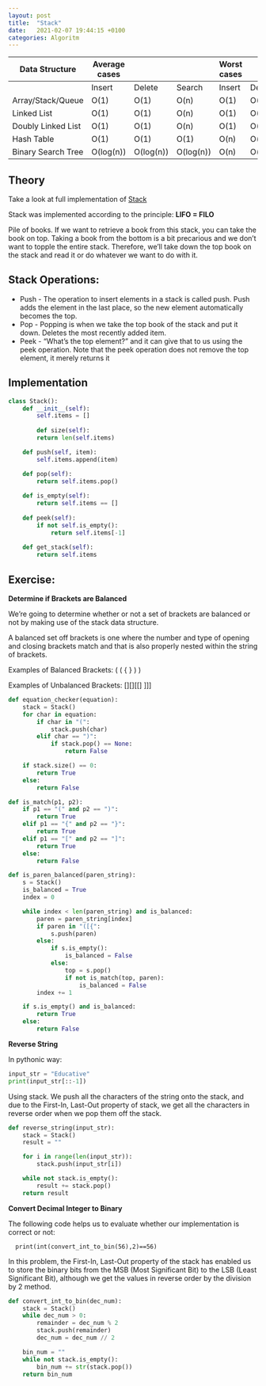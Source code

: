 ```yaml
---
layout: post
title:  "Stack"
date:   2021-02-07 19:44:15 +0100
categories: Algoritm
---
```

| Data Structure     | Average cases |           |           | Worst cases |        |        |
|--------------------|---------------|-----------|-----------|-------------|--------|--------|
|                    | Insert        | Delete    | Search    | Insert      | Delete | Search |
| Array/Stack/Queue  | O(1)          | O(1)      | O(n)      | O(1)        | O(1)   | O(n)   |
| Linked List        | O(1)          | O(1)      | O(n)      | O(1)        | O(1)   | O(n)   |
| Doubly Linked List | O(1)          | O(1)      | O(n)      | O(1)        | O(1)   | O(n)   |
| Hash Table         | O(1)          | O(1)      | O(1)      | O(n)        | O(n)   | O(n)   |
| Binary Search Tree | O(log(n))     | O(log(n)) | O(log(n)) | O(n)        | O(n)   | O(n)   |

## Theory

Take a look at full implementation of [Stack](https://github.com/michal0janczyk/interview_preparation/blob/master/Coding%20Challenges/Educative/Data%20Structures%20and%20Algorithms%20in%20Python/stack/stack.py)

Stack was implemented according to the principle: **LIFO = FILO**

Pile of books. If we want to retrieve a book from this stack, you can take the book on top. Taking a book from the bottom is a bit precarious and we don’t want to topple the entire stack. Therefore, we’ll take down the top book on the stack and read it or do whatever we want to do with it.

## Stack Operations:

- Push - The operation to insert elements in a stack is called push. Push adds the element in the last place, so the new element automatically becomes the top.
- Pop - Popping is when we take the top book of the stack and put it down. Deletes the most recently added item.
- Peek - “What’s the top element?” and it can give that to us using the peek operation. Note that the peek operation does not remove the top element, it merely returns it

## Implementation

```python
class Stack():
    def __init__(self):
        self.items = []
		
		def size(self):
        return len(self.items)

    def push(self, item):
        self.items.append(item)				

    def pop(self):
        return self.items.pop()
    
    def is_empty(self):
        return self.items == []
    
    def peek(self):
        if not self.is_empty():
            return self.items[-1]
        
    def get_stack(self):
        return self.items
```

## Exercise:

 **Determine if Brackets are Balanced**

We’re going to determine whether or not a set of brackets are balanced or not by making use of the stack data structure.

A balanced set off brackets is one where the number and type of opening and closing brackets match and that is also properly nested within the string of brackets.

Examples of Balanced Brackets: ( ( { } ) )

Examples of Unbalanced Brackets: [][][[] ]]]

```python
def equation_checker(equation):
    stack = Stack()
    for char in equation:
        if char in "(":
            stack.push(char)
        elif char == ")":
            if stack.pop() == None:
                return False

    if stack.size() == 0:
        return True
    else:
        return False
```

```python
def is_match(p1, p2):
    if p1 == "(" and p2 == ")":
        return True
    elif p1 == "{" and p2 == "}":
        return True
    elif p1 == "[" and p2 == "]":
        return True
    else:
        return False

def is_paren_balanced(paren_string):
    s = Stack()
    is_balanced = True
    index = 0

    while index < len(paren_string) and is_balanced:
        paren = paren_string[index]
        if paren in "([{":
            s.push(paren)
        else:
            if s.is_empty():
                is_balanced = False
            else:
                top = s.pop()
                if not is_match(top, paren):
                    is_balanced = False
        index += 1

    if s.is_empty() and is_balanced:
        return True
    else:
        return False
```

**Reverse String**

In pythonic way:

```python
input_str = "Educative"
print(input_str[::-1])
```

Using stack. We push all the characters of the string onto the stack, and due to the First-In, Last-Out property of stack, we get all the characters in reverse order when we pop them off the stack.

```python
def reverse_string(input_str):
    stack = Stack()
    result = ""

    for i in range(len(input_str)):
        stack.push(input_str[i])

    while not stack.is_empty():
        result += stack.pop()
    return result
```

**Convert Decimal Integer to Binary**

The following code helps us to evaluate whether our implementation is correct or not:

```
  print(int(convert_int_to_bin(56),2)==56)
```

In this problem, the First-In, Last-Out property of the stack has enabled us to store the binary bits from the MSB (Most Significant Bit) to the LSB (Least Significant Bit), although we get the values in reverse order by the division by 2 method.

```python
def convert_int_to_bin(dec_num):
    stack = Stack()
    while dec_num > 0:
        remainder = dec_num % 2
        stack.push(remainder)
        dec_num = dec_num // 2

    bin_num = ""
    while not stack.is_empty():
        bin_num += str(stack.pop())
    return bin_num
```
